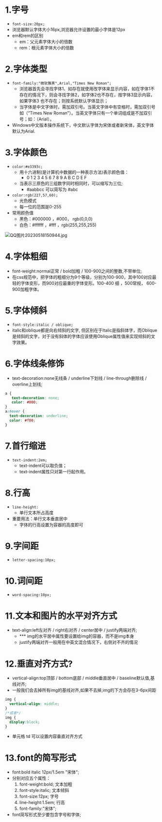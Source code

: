<a name="RXRNs"></a>
#  1.字号
-  `font-size:20px;`
- 浏览器默认字体大小16px,浏览器允许设置的最小字体是12px
- em和rem的区别
   - em：父元素字体大小的倍数
   - rem：根元素字体大小的倍数
<a name="k0gRn"></a>
# 2.字体类型

- `font-family:"微软雅黑",Arial,"Times New Roman";`
   - 浏览器首先会寻找字体1、如存在就使用改字体来显示内容，如在字体1不存在的情况下，则会寻找字体2，如字体2也不存在，按字体3显示内容，如果字体3 也不存在；则按系统默认字体显示；
   - 当字体是中文字体时，需加双引号。当英文字体中有空格时，需加双引号如（“Times New Roman”）。当英文字体只有一个单词组成是不加双引号；如：（Arial）。
- Windows中文版本操作系统下，中文默认字体为宋体或者新宋体，英文字体默认为Arial.
<a name="FSX9e"></a>
# 3.字体颜色

- `color:#e3393c;`
   - 用十六进制(是计算机中数据的一种表示方法)表示颜色值：
      - 0 1 2 3 4 5 6 7 8 9 A B C D E F
   - 当表示三原色的三组数字同时相同时，可以缩写为三位;
      - #aabbcc 可以简写为 #abc
- `color:rgb(227,57,60);`
   - 光色模式
   - 每一位的范围是0-255
- 常用颜色值
   - 黑色：#000000 ，#000， rgb(0,0,0)
   - 白色：#ffffff ，#fff ，rgb(255,255,255)

![QQ图片20230518150944.jpg](https://cdn.nlark.com/yuque/0/2023/jpeg/22608300/1684393963052-e7a49416-6c5c-4d85-88a4-ca9d02071979.jpeg#averageHue=%238a9a8b&clientId=ueec5aef1-e7a0-4&from=paste&height=349&id=u70b8cf8c&originHeight=557&originWidth=628&originalType=binary&ratio=2&rotation=0&showTitle=false&size=77948&status=done&style=none&taskId=u443af8fe-fc32-4fca-9981-22b1b8afe87&title=&width=393)
<a name="k34lb"></a>
# 4.字体粗细

- font-weight:normal正常 / bold加粗 / 100-900之间的整数,不带单位;
- 在css规范中，把字体的粗细分为9个等级，分别为100-900，其中100对应最轻的字体变形，而900对应最重的字体变形。100-400 细 ，500常规， 600-900加粗字体。
<a name="qFX30"></a>
# 5.字体倾斜

- `font-style:italic / oblique;`
- italic和oblique都是向右倾斜的文字, 但区别在于Italic是指斜体字，而Oblique是倾斜的文字，对于没有斜体的字体应该使用Oblique属性值来实现倾斜的文字效果。
<a name="pRgUT"></a>
# 6.字体线条修饰

- text-decoration:none无线条 / underline下划线 / line-through删除线 / overline上划线;
```css
a {
   text-decoration: none;
   color: #000;
}
a:hover {
  text-decoration: underline;
  color: #f00;
}
```
<a name="wXJUb"></a>
# 7.首行缩进

- `text-indent:2em;`
   - text-indent可以取负值；
   - text-indent属性只对第一行起作用。
<a name="bfC8p"></a>
# 8.行高

- `line-height:`
   - 单行文本所占高度
- 重要用法：单行文本垂直居中
   - 字体的行高设置为容器的高度即可
<a name="lMWYc"></a>
# 9.字间距

-  `letter-spacing:10px;`
<a name="Qbqxj"></a>
# 10.词间距

- `word-spacing:10px;`
<a name="mwuWr"></a>
# 11.文本和图片的水平对齐方式

- text-align:left左对齐 / right右对齐 / center居中 / justify两端对齐;
   - *** img的水平居中属性要设置给img的容器，而不是img本身
   - justify两端对齐一般用在中英文混合情况下，右侧对不齐的情况
<a name="VHYDo"></a>
# 12.垂直对齐方式? 

- vertical-align:top顶部 / bottom底部 / middle垂直居中 / baseline默认值,基线对齐;
-  一般我们会去掉所有img的基线对齐,如果不去掉,img的下方会存在3-6px间距
```css
img {
  vertical-align: middle;
}
/*或者*/
img {
  display:block;
}
```

- 单元格 td 可以设置内容垂直对齐方式
<a name="qcidC"></a>
# 13.font的简写形式

- font:bold italic 12px/1.5em "宋体"; 
- 分别对应五个属性：
   1. font-weight:bold; 文本加粗
   2. font-style:italic; 文本倾斜
   3. font-size:12px; 字号
   4. line-height:1.5em; 行高
   5. font-family:"宋体"; 
- font简写形式至少要包含字号和字体;

